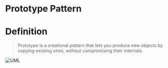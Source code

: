 # Prototype Pattern

# Definition

> Prototype is a creational pattern that lets you produce new objects by copying existing ones, without compromising their internals.

![UML](https://upload.wikimedia.org/wikipedia/commons/c/c4/W3sDesign_Prototype_Design_Pattern_UML.jpg)